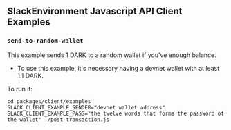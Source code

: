 ## SlackEnvironment Javascript API Client Examples

### `send-to-random-wallet`
This example sends 1 DARK to a random wallet if you've enough balance.

 * To use this example, it's necessary having a devnet wallet with at least 1.1 DARK.

To run it:
```
cd packages/client/examples
SLACK_CLIENT_EXAMPLE_SENDER="devnet wallet address" SLACK_CLIENT_EXAMPLE_PASS="the twelve words that forms the password of the wallet" ./post-transaction.js
```
